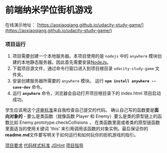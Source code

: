 
前端纳米学位街机游戏
===============================
在线演示地址： [https://aoxiaoqiang.github.io/udacity-study-game/](https://aoxiaoqiang.github.io/udacity-study-game/)

### 项目运行
1. 项目需要创建一个本地服务器。本项目使用的是 `nodejs` 中的 `anywhere` 模块创建的本地静态服务器。因此首先需要安装[NodeJs](https://nodejs.org)。
2. 下载项目源文件，通过命令行窗口进入到项目根目录 `udacity-study-game` 文件夹。
3. 安装创建服务器所需要的 `anywhere` 模块。
	 运行 **`npm install anywhere --save-dev`** 命令。
4. 运行 **`anywhere`** 命令，浏览器会自动打开项目根目录下的 index.html 项目启动成功。

学生应该用这个[评审标准](https://review.udacity.com/#!/rubrics/499/view)来自我检查自己提交的代码。 确认自己写的函数要是**面向对象的** -  要么是类函数（就像函数 Player 和 Enemy）要么是类的原型链上的函数比如 Enemy.prototype.checkCollisions ， 在类函数里面或者类的原型链函数里面适当的使用关键词 'this' 来引用调用该函数的对象实例。最后保证你的**readme.md**文件要写明关于如何运行和如何玩你的街机游戏的指引。


[项目要求](https://review.udacity.com/#!/rubrics/499/view)
[代码样式标准](http://udacity.github.io/frontend-nanodegree-styleguide/javascript.html)
[JSHint](http://jshint.com/)
[项目指导](https://gdgdocs.org/document/d/1v01aScPjSWCCWQLIpFqvg3-vXLH2e8_SZQKC8jNO0Dc/pub?embedded=true)
